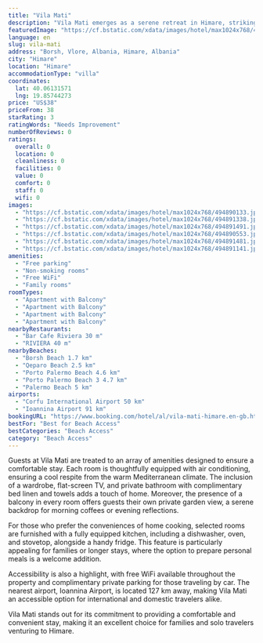 ```yaml
---
title: "Vila Mati"
description: "Vila Mati emerges as a serene retreat in Himare, striking a perfect balance between convenience and tranquility."
featuredImage: "https://cf.bstatic.com/xdata/images/hotel/max1024x768/494890133.jpg?k=198537b56f2407957ac875140858ada428de77b0e37c26925f875ab696a1abc1&o=&hp=1"
language: en
slug: vila-mati
address: "Borsh, Vlore, Albania, Himare, Albania"
city: "Himare"
location: "Himare"
accommodationType: "villa"
coordinates:
  lat: 40.06131571
  lng: 19.85744273
price: "US$38"
priceFrom: 38
starRating: 3
ratingWords: "Needs Improvement"
numberOfReviews: 0
ratings:
  overall: 0
  location: 0
  cleanliness: 0
  facilities: 0
  value: 0
  comfort: 0
  staff: 0
  wifi: 0
images:
  - "https://cf.bstatic.com/xdata/images/hotel/max1024x768/494890133.jpg?k=198537b56f2407957ac875140858ada428de77b0e37c26925f875ab696a1abc1&o=&hp=1"
  - "https://cf.bstatic.com/xdata/images/hotel/max1024x768/494891338.jpg?k=7e843f205534be4ae7072fa3ed3735dfdf167e23112047cd1ff416f44957b547&o=&hp=1"
  - "https://cf.bstatic.com/xdata/images/hotel/max1024x768/494891491.jpg?k=fbf3d96cab605a93c400451ecfba602948888f9124463d82e42c18be212124d0&o=&hp=1"
  - "https://cf.bstatic.com/xdata/images/hotel/max1024x768/494890553.jpg?k=aaa85542425ba7fa25bab38034cc1ef064e7add09bd5707a9e906fe0463030a4&o=&hp=1"
  - "https://cf.bstatic.com/xdata/images/hotel/max1024x768/494891481.jpg?k=75151e4f6a5c7c2db99d4f6607f3a3e734d542181a265184dd8ce232d9252038&o=&hp=1"
  - "https://cf.bstatic.com/xdata/images/hotel/max1024x768/494891141.jpg?k=7e4fcd41a3c0597acfb1fd3c115b6468a791655dd94c82a507fef609356ab708&o=&hp=1"
amenities:
  - "Free parking"
  - "Non-smoking rooms"
  - "Free WiFi"
  - "Family rooms"
roomTypes:
  - "Apartment with Balcony"
  - "Apartment with Balcony"
  - "Apartment with Balcony"
  - "Apartment with Balcony"
nearbyRestaurants:
  - "Bar Cafe Riviera 30 m"
  - "RIVIERA 40 m"
nearbyBeaches:
  - "Borsh Beach 1.7 km"
  - "Qeparo Beach 2.5 km"
  - "Porto Palermo Beach 4.6 km"
  - "Porto Palermo Beach 3 4.7 km"
  - "Palermo Beach 5 km"
airports:
  - "Corfu International Airport 50 km"
  - "Ioannina Airport 91 km"
bookingURL: "https://www.booking.com/hotel/al/vila-mati-himare.en-gb.html?aid=8035640"
bestFor: "Best for Beach Access"
bestCategories: "Beach Access"
category: "Beach Access"
---
```


Guests at Vila Mati are treated to an array of amenities designed to ensure a comfortable stay. Each room is thoughtfully equipped with air conditioning, ensuring a cool respite from the warm Mediterranean climate. The inclusion of a wardrobe, flat-screen TV, and private bathroom with complimentary bed linen and towels adds a touch of home. Moreover, the presence of a balcony in every room offers guests their own private garden view, a serene backdrop for morning coffees or evening reflections.

For those who prefer the conveniences of home cooking, selected rooms are furnished with a fully equipped kitchen, including a dishwasher, oven, and stovetop, alongside a handy fridge. This feature is particularly appealing for families or longer stays, where the option to prepare personal meals is a welcome addition.

Accessibility is also a highlight, with free WiFi available throughout the property and complimentary private parking for those traveling by car. The nearest airport, Ioannina Airport, is located 127 km away, making Vila Mati an accessible option for international and domestic travelers alike.

Vila Mati stands out for its commitment to providing a comfortable and convenient stay, making it an excellent choice for families and solo travelers venturing to Himare.